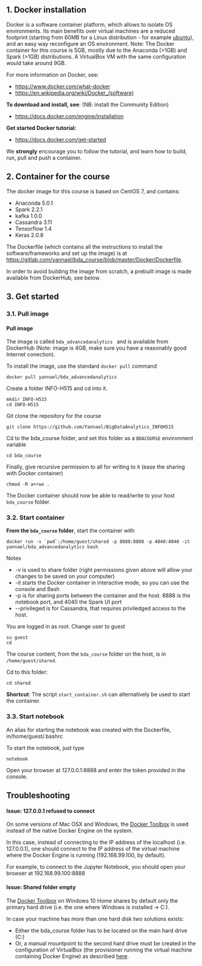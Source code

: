 ## 1. Docker installation

Docker is a software container platform, which allows to isolate OS environments. Its main benefits over virtual machines are a reduced footprint (starting from 60MB for a Linux distribution - for example [ubuntu](https://hub.docker.com/_/ubuntu/)), and an easy way reconfigure an OS environment. Note: The Docker container for this course is 5GB, mostly due to the Anaconda (>1GB) and Spark (>1GB) distributions. A VirtualBox VM with the same configuration would take around 9GB.

For more information on Docker, see: 

* https://www.docker.com/what-docker
* https://en.wikipedia.org/wiki/Docker_(software)

**To download and install, see**: (NB: install the Community Edition)

* https://docs.docker.com/engine/installation

**Get started Docker tutorial:**

* https://docs.docker.com/get-started

We **strongly** encourage you to follow the tutorial, and learn how to build, run, pull and push a container. 

## 2. Container for the course

The docker image for this course is based on CentOS 7, and contains:

* Anaconda 5.0.1
* Spark 2.2.1
* kafka 1.0.0 
* Cassandra 3.11
* Tensorflow 1.4
* Keras 2.0.8

The Dockerfile (which contains all the instructions to install the software/frameworks and set up the image) is at https://gitlab.com/yannael/bda_course/blob/master/Docker/Dockerfile.

In order to avoid building the image from scratch, a prebuilt image is made available from DockerHub, see below.

## 3. Get started

### 3.1. Pull image

#### Pull image

The image is called ```bda_advancedanalytics ``` and is available from DockerHub (Note: image is 4GB, make sure you have a reasonably good Internet conection).

To install the image, use the standard ```docker pull``` command 

```
docker pull yannael/bda_advancedanalytics
```

Create a folder INFO-H515 and cd into it.

```
mkdir INFO-H515 
cd INFO-H515 
```

Git clone the repository for the course

```
git clone https://github.com/Yannael/BigDataAnalytics_INFOH515
```

Cd to the bda_course folder, and set this folder as a `BDACOURSE` environment variable

```
cd bda_course
```

Finally, give recursive permission to all for writing to it (ease the sharing with Docker container)

```
chmod -R a+rwx .
```

The Docker container should now be able to read/write to your host ```bda_course``` folder.

### 3.2. Start container


**From the ```bda_course``` folder**, start the container with

```
docker run -v `pwd`:/home/guest/shared -p 8888:8888 -p 4040:4040 -it yannael/bda_advancedanalytics bash
```

Notes

* -v is used to share folder (right permissions given above will allow your changes to be saved on your computer)
* -it starts the Docker container in interactive mode, so you can use the console and Bash
* -p is for sharing ports between the container and the host. 8888 is the notebook port, and 4040 the Spark UI port
* --privileged is for Cassandra, that requires priviledged access to the host.

You are logged in as root. Change user to guest

```
su guest
cd 
```

The course content, from the ```bda_course``` folder on the host, is in ```/home/guest/shared```.

Cd to this folder:

```
cd shared
```

**Shortcut**: The script ```start_container.sh``` can alternatively be used to start the container. 

### 3.3. Start notebook


An alias for starting the notebook was created with the Dockerfile, in/home/guest/.bashrc

To start the notebook, just type 

```
notebook
```

Open your browser at 127.0.0.1:8888 and enter the token provided in the console.

## Troubleshooting

#### Issue: 127.0.0.1 refused to connect

On some versions of Mac OSX and Windows, the [Docker Toolbox](https://docs.docker.com/toolbox/toolbox_install_windows/) is used instead of the native Docker Engine on the system.

In this case, instead of connecting to the IP address of the localhost (i.e. 127.0.0.1), one should connect to the IP address of the virtual machine where the Docker Engine is running (192.168.99.100, by default).

For example, to connect to the Jupyter Notebook, you should open your browser at 192.168.99.100:8888

#### Issue: Shared folder empty

The [Docker Toolbox](https://docs.docker.com/toolbox/toolbox_install_windows/) on Windows 10 Home shares by default only the primary hard drive (i.e. the one where Windows is installed -> C:).

In case your machine has more than one hard disk two solutions exists:
- Either the bda_course folder has to be located on the main hard drive (C:) 
- Or, a manual mountpoint to the second hard drive must be created in the configuration of VirtualBox (the provisioner running the virtual machine containing Docker Engine) as described [here](https://stackoverflow.com/questions/48828406/unable-to-share-volume-with-docker-toolbox-on-windows-10).
